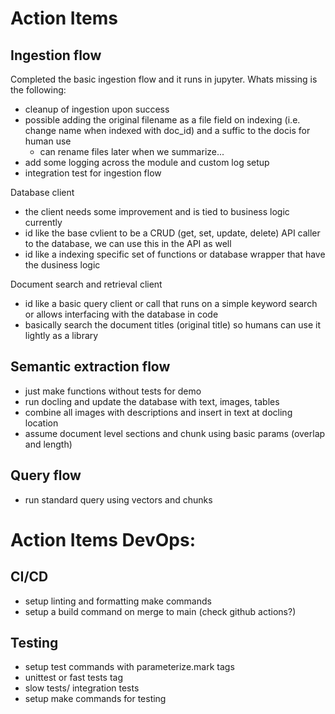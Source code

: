 # Action Items

## Ingestion flow

Completed the basic ingestion flow and it runs in jupyter.  Whats missing is the following:
- cleanup of ingestion upon success
- possible adding the original filename as a file field on indexing (i.e. change name when indexed with doc_id) and a suffic to the docis for human use
  - can rename files later when we summarize...
- add some logging across the module and custom log setup
- integration test for ingestion flow

Database client
- the client needs some improvement and is tied to business logic currently
- id like the base cvlient to be a CRUD (get, set, update, delete) API caller to the database, we can use this in the API as well
- id like a indexing specific set of functions or database wrapper that have the dusiness logic

Document search and retrieval client
- id like a basic query client or call that runs on a simple keyword search or allows interfacing with the database in code
- basically search the document titles (original title) so humans can use it lightly as a library

## Semantic extraction flow

- just make functions without tests for demo
- run docling and update the database with text, images, tables
- combine all images with descriptions and insert in text at docling location
- assume document level sections and chunk using basic params (overlap and length)

## Query flow
- run standard query using vectors and chunks


# Action Items DevOps:

## CI/CD

- setup linting and formatting make commands
- setup a build command on merge to main (check github actions?)

## Testing

- setup test commands with parameterize.mark tags
- unittest or fast tests tag
- slow tests/ integration tests
- setup make commands for testing